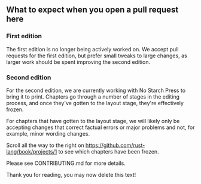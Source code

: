 ## What to expect when you open a pull request here

### First edition

The first edition is no longer being actively worked on. We accept pull
requests for the first edition, but prefer small tweaks to large changes, as
larger work should be spent improving the second edition.

### Second edition

For the second edition, we are currently working with No Starch Press to bring
it to print. Chapters go through a number of stages in the editing process, and
once they've gotten to the layout stage, they're effectively frozen.

For chapters that have gotten to the layout stage, we will likely only be
accepting changes that correct factual errors or major problems and not, for
example, minor wording changes.

Scroll all the way to the right on https://github.com/rust-lang/book/projects/1
to see which chapters have been frozen.

Please see CONTRIBUTING.md for more details.

Thank you for reading, you may now delete this text!
